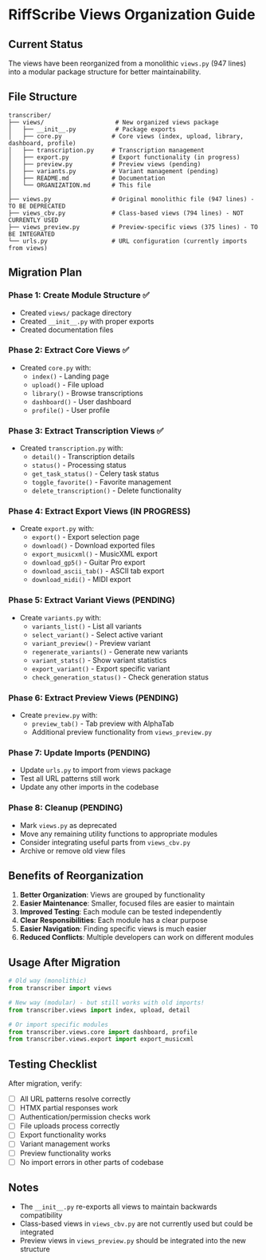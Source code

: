 # RiffScribe Views Organization Guide

## Current Status

The views have been reorganized from a monolithic `views.py` (947 lines) into a modular package structure for better maintainability.

## File Structure

```
transcriber/
├── views/                    # New organized views package
│   ├── __init__.py           # Package exports
│   ├── core.py              # Core views (index, upload, library, dashboard, profile)
│   ├── transcription.py     # Transcription management
│   ├── export.py            # Export functionality (in progress)
│   ├── preview.py           # Preview views (pending)
│   ├── variants.py          # Variant management (pending)
│   ├── README.md            # Documentation
│   └── ORGANIZATION.md      # This file
│
├── views.py                 # Original monolithic file (947 lines) - TO BE DEPRECATED
├── views_cbv.py             # Class-based views (794 lines) - NOT CURRENTLY USED
├── views_preview.py         # Preview-specific views (375 lines) - TO BE INTEGRATED
└── urls.py                  # URL configuration (currently imports from views)
```

## Migration Plan

### Phase 1: Create Module Structure ✅
- Created `views/` package directory
- Created `__init__.py` with proper exports
- Created documentation files

### Phase 2: Extract Core Views ✅
- Created `core.py` with:
  - `index()` - Landing page
  - `upload()` - File upload
  - `library()` - Browse transcriptions
  - `dashboard()` - User dashboard
  - `profile()` - User profile

### Phase 3: Extract Transcription Views ✅
- Created `transcription.py` with:
  - `detail()` - Transcription details
  - `status()` - Processing status
  - `get_task_status()` - Celery task status
  - `toggle_favorite()` - Favorite management
  - `delete_transcription()` - Delete functionality

### Phase 4: Extract Export Views (IN PROGRESS)
- Create `export.py` with:
  - `export()` - Export selection page
  - `download()` - Download exported files
  - `export_musicxml()` - MusicXML export
  - `download_gp5()` - Guitar Pro export
  - `download_ascii_tab()` - ASCII tab export
  - `download_midi()` - MIDI export

### Phase 5: Extract Variant Views (PENDING)
- Create `variants.py` with:
  - `variants_list()` - List all variants
  - `select_variant()` - Select active variant
  - `variant_preview()` - Preview variant
  - `regenerate_variants()` - Generate new variants
  - `variant_stats()` - Show variant statistics
  - `export_variant()` - Export specific variant
  - `check_generation_status()` - Check generation status

### Phase 6: Extract Preview Views (PENDING)
- Create `preview.py` with:
  - `preview_tab()` - Tab preview with AlphaTab
  - Additional preview functionality from `views_preview.py`

### Phase 7: Update Imports (PENDING)
- Update `urls.py` to import from views package
- Test all URL patterns still work
- Update any other imports in the codebase

### Phase 8: Cleanup (PENDING)
- Mark `views.py` as deprecated
- Move any remaining utility functions to appropriate modules
- Consider integrating useful parts from `views_cbv.py`
- Archive or remove old view files

## Benefits of Reorganization

1. **Better Organization**: Views are grouped by functionality
2. **Easier Maintenance**: Smaller, focused files are easier to maintain
3. **Improved Testing**: Each module can be tested independently
4. **Clear Responsibilities**: Each module has a clear purpose
5. **Easier Navigation**: Finding specific views is much easier
6. **Reduced Conflicts**: Multiple developers can work on different modules

## Usage After Migration

```python
# Old way (monolithic)
from transcriber import views

# New way (modular) - but still works with old imports!
from transcriber.views import index, upload, detail

# Or import specific modules
from transcriber.views.core import dashboard, profile
from transcriber.views.export import export_musicxml
```

## Testing Checklist

After migration, verify:
- [ ] All URL patterns resolve correctly
- [ ] HTMX partial responses work
- [ ] Authentication/permission checks work
- [ ] File uploads process correctly
- [ ] Export functionality works
- [ ] Variant management works
- [ ] Preview functionality works
- [ ] No import errors in other parts of codebase

## Notes

- The `__init__.py` re-exports all views to maintain backwards compatibility
- Class-based views in `views_cbv.py` are not currently used but could be integrated
- Preview views in `views_preview.py` should be integrated into the new structure